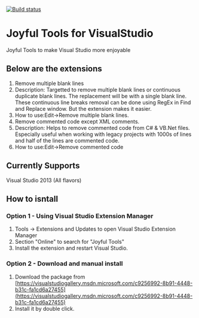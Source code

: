 [![Build status](https://ci.appveyor.com/api/projects/status/ufqa23xufffi3k92?svg=true)](https://ci.appveyor.com/project/joymon/joyful-visualstudio)
# Joyful Tools for VisualStudio
Joyful Tools to make Visual Studio more enjoyable

## Below are the extensions

 1. Remove multiple blank lines
  1. Description: Targetted to remove multiple blank lines or continuous duplicate blank lines. The replacement will be with a single blank line. These continuous line breaks removal can be done using RegEx in Find and Replace window. But the extension makes it easier.
  2. How to use:Edit->Remove multiple blank lines.
 2. Remove commented code except XML comments.
  1. Description: Helps to remove commented code from C# & VB.Net files. Especially useful when working with legacy projects with 1000s of lines and half of the lines are commented code.
  2. How to use:Edit->Remove commented code 

## Currently Supports

Visual Studio 2013 (All flavors)

## How to isntall

### Option 1 - Using Visual Studio Extension Manager

1. Tools -> Extensions and Updates to open Visual Studio Extension Manager
2. Section "Online" to search for "Joyful Tools"
3. Install the extension and restart Visual Studio.

### Option 2 - Download and manual install

1. Download the package from [https://visualstudiogallery.msdn.microsoft.com/c9256992-8b91-4448-b31c-fa1cd6a27455](https://visualstudiogallery.msdn.microsoft.com/c9256992-8b91-4448-b31c-fa1cd6a27455)
2. Install it by double click.
